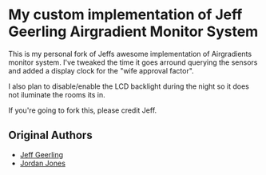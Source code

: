 # My custom implementation of Jeff Geerling Airgradient Monitor System

This is my personal fork of Jeffs awesome implementation of Airgradients monitor system. I've tweaked the time it goes arround querying the sensors and added a display clock for the "wife approval factor".

I also plan to disable/enable the LCD backlight during the night so it does not iluminate the rooms its in.

If you're going to fork this, please credit Jeff.

## Original Authors

  - [Jeff Geerling](https://www.jeffgeerling.com)
  - [Jordan Jones](https://github.com/kashalls)
